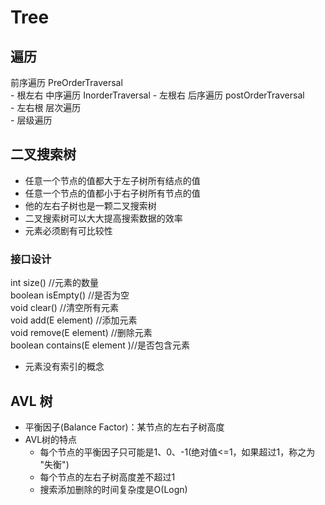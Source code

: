 # Tree

## 遍历

前序遍历 PreOrderTraversal  
    - 根左右
中序遍历 InorderTraversal
    - 左根右
后序遍历 postOrderTraversal  
    - 左右根
层次遍历  
    - 层级遍历

## 二叉搜索树

- 任意一个节点的值都大于左子树所有结点的值
- 任意一个节点的值都小于右子树所有节点的值
- 他的左右子树也是一颗二叉搜索树
- 二叉搜索树可以大大提高搜索数据的效率
- 元素必须剧有可比较性

### 接口设计

int size() //元素的数量  
boolean isEmpty() //是否为空  
void clear() //清空所有元素  
void add(E element) //添加元素  
void remove(E element) //删除元素  
boolean contains(E element )//是否包含元素  

- 元素没有索引的概念

## AVL 树

- 平衡因子(Balance Factor)：某节点的左右子树高度
- AVL树的特点
    - 每个节点的平衡因子只可能是1、0、-1(绝对值<=1，如果超过1，称之为 "失衡")
    - 每个节点的左右子树高度差不超过1
    - 搜索添加删除的时间复杂度是O(Logn)
    